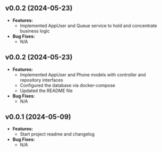 ## v0.0.2 (2024-05-23)

- **Features:**
  - Implemented AppUser and Queue service to hold and concentrate business logic
- **Bug Fixes:**
  - N/A

## v0.0.2 (2024-05-23)

- **Features:**
  - Implemented AppUser and Phone models with controller and repository interfaces
  - Configured the database via docker-compose
  - Updated the README file
- **Bug Fixes:**
  - N/A

## v0.0.1 (2024-05-09)

- **Features:**
  - Start project readme and changelog
- **Bug Fixes:**
  - N/A
